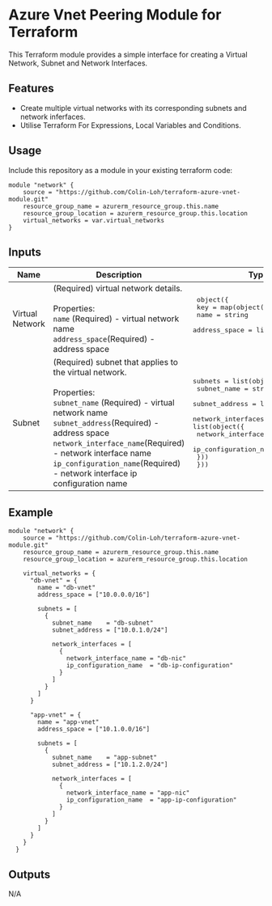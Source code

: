 # Azure Vnet Peering Module for Terraform

This Terraform module provides a simple interface for creating a Virtual Network, Subnet and Network Interfaces.

## Features

- Create multiple virtual networks with its corresponding subnets and network inferfaces. 
- Utilise Terraform For Expressions, Local Variables and Conditions. 

## Usage

Include this repository as a module in your existing terraform code:

```
module "network" {
    source = "https://github.com/Colin-Loh/terraform-azure-vnet-module.git"
    resource_group_name = azurerm_resource_group.this.name
    resource_group_location = azurerm_resource_group.this.location
    virtual_networks = var.virtual_networks
}
```

## Inputs

| Name | Description | Type | Default | Required |
|------|-------------|------|---------|:--------:|
|Virtual Network| (Required) virtual network details. <br> <br> Properties: <br> `name` (Required) - virtual network name <br> `address_space`(Required) - address space <br> | <pre> object({<br> key = map(object({ <br> name = string <br> address_space = list(string) }))<br> </pre> | n/a | yes |
| Subnet | (Required) subnet that applies to the virtual network. <br> <br> Properties: <br> `subnet_name` (Required) - virtual network name <br> `subnet_address`(Required) - address space <br> `network_interface_name`(Required) - network interface name <br> `ip_configuration_name`(Required) - network interface ip configuration name <br> | <pre>subnets = list(object({<br> subnet_name = string<br> subnet_address = list(string) <br> <br>network_interfaces = list(object({ <br> network_interface_name = string <br> ip_configuration_name = string <br>  })) <br> })) </pre> | `{}` | yes |


## Example

```
module "network" {
    source = "https://github.com/Colin-Loh/terraform-azure-vnet-module.git"
    resource_group_name = azurerm_resource_group.this.name
    resource_group_location = azurerm_resource_group.this.location

    virtual_networks = {
      "db-vnet" = {
        name = "db-vnet"
        address_space = ["10.0.0.0/16"]

        subnets = [
          {
            subnet_name    = "db-subnet"
            subnet_address = ["10.0.1.0/24"]

            network_interfaces = [
              {
                network_interface_name = "db-nic"
                ip_configuration_name  = "db-ip-configuration"
              }
            ]
          }
        ]
      }
      
      "app-vnet" = {
        name = "app-vnet"
        address_space = ["10.1.0.0/16"]

        subnets = [
          {
            subnet_name    = "app-subnet"
            subnet_address = ["10.1.2.0/24"]

            network_interfaces = [
              {
                network_interface_name = "app-nic"
                ip_configuration_name  = "app-ip-configuration"
              }
            ]
          }
        ]
      }
    }
  }

```

## Outputs

N/A


